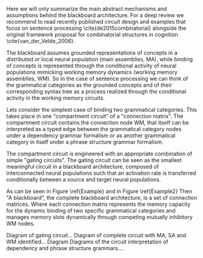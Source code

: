 Here we will only summarize the main abstract mechanisms and assumptions behind the blackboard architecture. For a deep review we recommend to read recently published circuit design and examples that focus on sentence processing \cite{de2015combinatorial} alongside the original framework proposal for combinatorial structures in cognition \cite{van_der_Velde_2006}.

The blackboard assumes grounded representations of concepts in a distributed or local neural population (main assemblies, MA), while binding of concepts is represented through the conditional activity of neural populations mimicking working memory dynamics (working memory assemblies, WM). So in the case of sentence processing we can think of the grammatical categories as the grounded concepts and of their corresponding syntax tree as a process realized through the conditional activity in the working memory circuits.

Lets consider the simplest case of binding two grammatical categories. This takes place in one "compartment circuit" of a "connection matrix". The compartment circuit contains the connection node WM, that itself can be interpreted as a typed edge between the grammatical category nodes under a dependency grammar formalism or as another grammatical category in itself under a phrase structure grammar formalism.

The compartment circuit is engineered with an appropriate combination of simple "gating circuits". The gating circuit can be seen as the smallest meaningful circuit in a blackboard architecture, composed of interconnected neural populations such that an activation rate is transferred conditionally between a source and target neural populations.

As can be seen in Figure \ref{Example} and in Figure \ref{Example2}
Then "A blackboard", the complete blackboard architecture, is a set of connection matrices. Where each connection matrix represents the memory capacity for the dynamic binding of two specific grammatical categories and manages memory slots dynamically through competing mutually inhibitory WM nodes.

Diagram of gating circuit...
Diagram of complete circuit with MA, SA and WM identified...
Diagram 
Diagrams of the circuit interpretation of dependency and phrase structure grammars....
